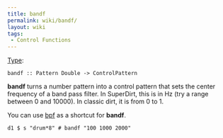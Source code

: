 ```yaml
---
title: bandf
permalink: wiki/bandf/
layout: wiki
tags:
 - Control Functions
---
```


[Type](/wiki/Type_signature "wikilink"):

    bandf :: Pattern Double -> ControlPattern

**bandf** turns a number pattern into a control pattern that sets the
center frequency of a band pass filter. In SuperDirt, this is in Hz (try
a range between 0 and 10000). In classic dirt, it is from 0 to 1.

You can use [bpf](bpf "wikilink") as a shortcut for **bandf**.

    d1 $ s "drum*8" # bandf "100 1000 2000"
